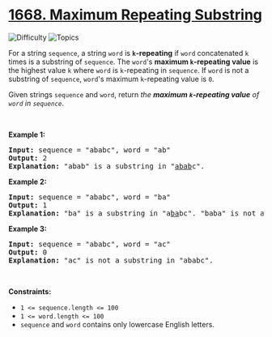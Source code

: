 # [1668. Maximum Repeating Substring](https://leetcode.com/problems/maximum-repeating-substring)

![Difficulty](https://img.shields.io/badge/Difficulty-Easy-blue.svg) ![Topics](https://img.shields.io/badge/Topics-String,%20String%20Matching-orange.svg)
<br/>

<p>For a string <code>sequence</code>, a string <code>word</code> is <strong><code>k</code>-repeating</strong> if <code>word</code> concatenated <code>k</code> times is a substring of <code>sequence</code>. The <code>word</code>&#39;s <strong>maximum <code>k</code>-repeating value</strong> is the highest value <code>k</code> where <code>word</code> is <code>k</code>-repeating in <code>sequence</code>. If <code>word</code> is not a substring of <code>sequence</code>, <code>word</code>&#39;s maximum <code>k</code>-repeating value is <code>0</code>.</p>

<p>Given strings <code>sequence</code> and <code>word</code>, return <em>the <strong>maximum <code>k</code>-repeating value</strong> of <code>word</code> in <code>sequence</code></em>.</p>

<p>&nbsp;</p>
<p><strong class="example">Example 1:</strong></p>

<pre>
<strong>Input:</strong> sequence = &quot;ababc&quot;, word = &quot;ab&quot;
<strong>Output:</strong> 2
<strong>Explanation: </strong>&quot;abab&quot; is a substring in &quot;<u>abab</u>c&quot;.
</pre>

<p><strong class="example">Example 2:</strong></p>

<pre>
<strong>Input:</strong> sequence = &quot;ababc&quot;, word = &quot;ba&quot;
<strong>Output:</strong> 1
<strong>Explanation: </strong>&quot;ba&quot; is a substring in &quot;a<u>ba</u>bc&quot;. &quot;baba&quot; is not a substring in &quot;ababc&quot;.
</pre>

<p><strong class="example">Example 3:</strong></p>

<pre>
<strong>Input:</strong> sequence = &quot;ababc&quot;, word = &quot;ac&quot;
<strong>Output:</strong> 0
<strong>Explanation: </strong>&quot;ac&quot; is not a substring in &quot;ababc&quot;. 
</pre>

<p>&nbsp;</p>
<p><strong>Constraints:</strong></p>

<ul>
	<li><code>1 &lt;= sequence.length &lt;= 100</code></li>
	<li><code>1 &lt;= word.length &lt;= 100</code></li>
	<li><code>sequence</code> and <code>word</code>&nbsp;contains only lowercase English letters.</li>
</ul>

